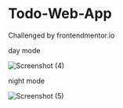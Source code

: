 # Todo-Web-App

Challenged by frontendmentor.io

day mode

![Screenshot (4)](https://user-images.githubusercontent.com/54468276/109650893-ddf9cd00-7b83-11eb-88a0-324b54c1d9b3.png)

night mode

![Screenshot (5)](https://user-images.githubusercontent.com/54468276/109650994-01247c80-7b84-11eb-8559-ed0d8f859700.png)
